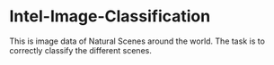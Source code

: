 # Intel-Image-Classification

This is image data of Natural Scenes around the world. The task is to correctly classify the different scenes.
